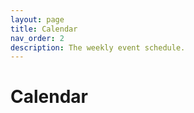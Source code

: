 ```yaml
---
layout: page
title: Calendar
nav_order: 2
description: The weekly event schedule.
---
```


# Calendar

<!-- **Note:** This is not up-to-date

Schedule data are defined as YAML [data files](https://jekyllrb.com/docs/datafiles/) following the example format in `_data/schedule`.

Multiple schedules can be rendered on a page, each with their own events and hour range.

## Weekly Schedule

{% include schedule.html data=site.data.schedule.weekly interval=30 row_height=40 %}

## Office Hours Schedule

{% include schedule.html data=site.data.schedule.office-hours interval=30 row_height=40 %}
 -->

 <div id="fullcalendar"></div>

<link rel="stylesheet" property="stylesheet" href="https://unpkg.com/@fullcalendar/core/main.css">
<link rel="stylesheet" property="stylesheet" href="https://unpkg.com/@fullcalendar/timegrid/main.css">
<script src="https://unpkg.com/@fullcalendar/core/main.min.js"></script>
<script src="https://unpkg.com/@fullcalendar/daygrid/main.min.js"></script>
<script src="https://unpkg.com/@fullcalendar/timegrid/main.min.js"></script>
<script src="https://unpkg.com/@fullcalendar/google-calendar/main.min.js"></script>

<style>
.fc table {
  margin-bottom: 0;
}
</style>
<script>
document.addEventListener('DOMContentLoaded', function() {
  new FullCalendar.Calendar(document.getElementById('fullcalendar'), {
    plugins: ['dayGrid', 'timeGrid', 'googleCalendar'],
    header: {
      left: 'title',
      right: 'today prev,next',
    },
    nowIndicator: true,
    height: 'auto',
    minTime: '09:00:00',
    maxTime: '21:00:00',
    allDaySlot: false,
    slotEventOverlap: false,
    defaultView: 'timeGridWeek',
    // THIS KEY WON'T WORK IN PRODUCTION!!!
    // To make your own Google API key, follow the directions here:
    // http://fullcalendar.io/docs/google_calendar/
    googleCalendarApiKey: 'AIzaSyDcnW6WejpTOCffshGDDb4neIrXVUA1EAE',
    // US Holidays
    eventSources: [
      {
        googleCalendarId: 'en.usa#holiday@group.v.calendar.google.com',
        className: 'holiday',
      },
    ],
  }).render();
});
</script>
